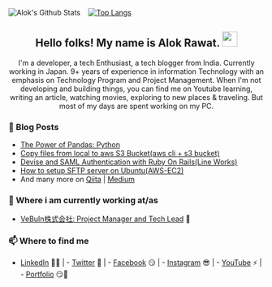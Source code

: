 ![Alok's Github Stats](https://github-readme-stats.vercel.app/api?username=alokrawat050&show_icons=true&theme=radical) &nbsp;&nbsp; [![Top Langs](https://github-readme-stats.vercel.app/api/top-langs/?username=alokrawat050&layout=compact)](https://github.com/alokrawat050/github-readme-stats)

<h2 align="center">Hello folks! My name is Alok Rawat. <img src="https://raw.githubusercontent.com/MartinHeinz/MartinHeinz/master/wave.gif" width="30px"></h2> 

<p align="center">I'm a developer, a tech Enthusiast, a tech blogger from India. Currently working in Japan. 9+ years of experience in information Technology with an emphasis on Technology Program and Project Management. 
When I'm not developing and building things, you can find me on Youtube learning, writing an article, watching movies, exploring to new places & traveling. But most of my days are spent working on my PC.</p>

### 📰 Blog Posts
<!-- BLOG-POST-LIST:START -->
- [The Power of Pandas: Python](https://qiita.com/alokrawat050/items/f807d193d1e677f6916f/)
- [Copy files from local to aws S3 Bucket(aws cli + s3 bucket)](https://qiita.com/alokrawat050/items/56820afdb6968deec6a2/)
- [Devise and SAML Authentication with Ruby On Rails(Line Works)](https://qiita.com/alokrawat050/items/98a40c414d06a6e679ca/)
- [How to setup SFTP server on Ubuntu(AWS-EC2)](https://qiita.com/alokrawat050/items/709d3c777407ab658aa9/)
- And many more on [Qiita](https://qiita.com/alokrawat050/) | [Medium](https://medium.com/@alokrawat050/)

<!-- BLOG-POST-LIST:END -->

### 💼 Where i am currently working at/as
<!-- Working Status:START -->
- [VeBuIn株式会社: Project Manager and Tech Lead](https://owlsectechnologies.co.ke) 💼 
<!-- Working Status:END -->

### 📫 Where to find me
<!-- Where to find me:START -->
- [LinkedIn](https://www.linkedin.com/in/alokrawat050) 👨💼 | - [Twitter](https://twitter.com/alokrawat0502) 🐤 | - [Facebook](https://www.facebook.com/alokrawat050) 😏 | - [Instagram](https://www.instagram.com/alokrawat050) 😎 | - [YouTube](https://www.youtube.com/alokrawat) ⚡ | - [Portfolio](https://alokrawat050.github.io/alokrawat.github.io) 😏🔗
<!-- Where to find me:END -->

<!--
**alokrawat050/alokrawat050** is a ✨ _special_ ✨ repository because its `README.md` (this file) appears on your GitHub profile.

Here are some ideas to get you started:

- 🔭 I’m currently working on ...
- 🌱 I’m currently learning ...
- 👯 I’m looking to collaborate on ...
- 🤔 I’m looking for help with ...
- 💬 Ask me about ...
- 📫 How to reach me: ...
- 😄 Pronouns: ...
- ⚡ Fun fact: ...
-->
